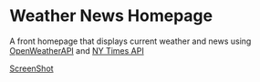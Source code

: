 # Weather News Homepage

A front homepage that displays current weather and news using [OpenWeatherAPI](https://openweathermap.org/) and [NY Times API](https://developer.nytimes.com/)

[ScreenShot](./assets/screenshot.png)